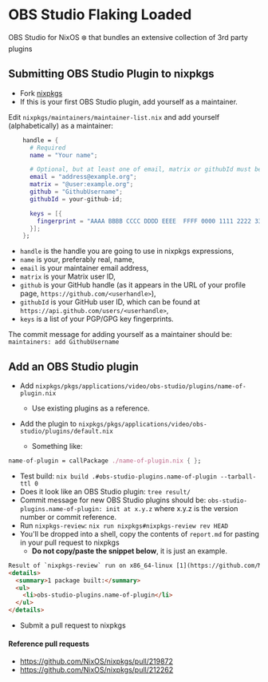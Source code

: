 # OBS Studio Flaking Loaded

OBS Studio for NixOS ❄️ that bundles an extensive collection of 3rd party plugins

## Submitting OBS Studio Plugin to nixpkgs

- Fork [nixpkgs](https://github.com/flexiondotorg/nixpkgs)
- If this is your first OBS Studio plugin, add yourself as a maintainer.

Edit `nixpkgs/maintainers/maintainer-list.nix` and add yourself (alphabetically) as a maintainer:

```nix
    handle = {
      # Required
      name = "Your name";

      # Optional, but at least one of email, matrix or githubId must be given
      email = "address@example.org";
      matrix = "@user:example.org";
      github = "GithubUsername";
      githubId = your-github-id;

      keys = [{
        fingerprint = "AAAA BBBB CCCC DDDD EEEE  FFFF 0000 1111 2222 3333";
      }];
    };
```

- `handle` is the handle you are going to use in nixpkgs expressions,
- `name` is your, preferably real, name,
- `email` is your maintainer email address,
- `matrix` is your Matrix user ID,
- `github` is your GitHub handle (as it appears in the URL of your profile page, `https://github.com/<userhandle>`),
- `githubId` is your GitHub user ID, which can be found at `https://api.github.com/users/<userhandle>`,
- `keys` is a list of your PGP/GPG key fingerprints.

The commit message for adding yourself as a maintainer should be: `maintainers: add GithubUsername`

## Add an OBS Studio plugin

- Add `nixpkgs/pkgs/applications/video/obs-studio/plugins/name-of-plugin.nix`
  - Use existing plugins as a reference.

- Add the plugin to `nixpkgs/pkgs/applications/video/obs-studio/plugins/default.nix`
  - Something like:

```nix
name-of-plugin = callPackage ./name-of-plugin.nix { };
```

- Test build: `nix build .#obs-studio-plugins.name-of-plugin --tarball-ttl 0`
- Does it look like an OBS Studio plugin: `tree result/`
- Commit message for new OBS Studio plugins should be: `obs-studio-plugins.name-of-plugin: init at x.y.z` where x.y.z is the version number or commit reference.
- Run `nixpkgs-review`: `nix run nixpkgs#nixpkgs-review rev HEAD`
- You'll be dropped into a shell, copy the contents of `report.md` for pasting in your pull request to nixpkgs
  - **Do not copy/paste the snippet below**, it is just an example.

```html
Result of `nixpkgs-review` run on x86_64-linux [1](https://github.com/Mic92/nixpkgs-review)
<details>
  <summary>1 package built:</summary>
  <ul>
    <li>obs-studio-plugins.name-of-plugin</li>
  </ul>
</details>
```

- Submit a pull request to nixpkgs

#### Reference pull requests

- https://github.com/NixOS/nixpkgs/pull/219872
- https://github.com/NixOS/nixpkgs/pull/212262

